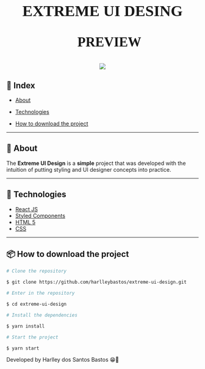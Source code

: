 <h1 align="center" style="font-family: Bahnschrift Condensed; font-size:40px;">
    EXTREME UI DESING
</h1>
<h1 align="center" style="text-align:center">
<p style="font-family: Bahnschrift Condensed; font-size:35px;">👀 PREVIEW</p>
<img src="./src/assets/images/gifdesign.gif"/>
</h1>

## 📕 Index

- [About](#-about)

- [Technologies](#-technologies)

- [How to download the project](#-how-to-download-the-project)

---

## 📜 About

The **Extreme UI Design** is a **simple** project that was developed with the intuition of putting styling and UI designer concepts into practice.

---

## 🚀 Technologies

- [React JS](https://reactjs.org/)
- [Styled Components](https://styled-components.com/docs/basics)
- [HTML 5](https://www.w3schools.com/html/default.asp)
- [CSS](https://www.w3schools.com/css/)

---

## 📦 How to download the project

```bash
# Clone the repository

$ git clone https://github.com/harlleybastos/extreme-ui-design.git

# Enter in the repository

$ cd extreme-ui-design

# Install the dependencies

$ yarn install

# Start the project

$ yarn start

```

Developed by Harlley dos Santos Bastos 😁🚀
